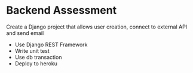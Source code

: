 # Backend Assessment

Create a Django project that allows user creation, connect to external API and send email

  - Use Django REST Framework
  - Write unit test 
  - Use db transaction
  - Deploy to heroku
